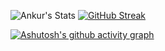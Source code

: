 ![Ankur's Stats](https://github-readme-stats.vercel.app/api?username=XI1411-AnkurSaxena&count_private=true) [![GitHub Streak](https://github-readme-streak-stats.herokuapp.com/?user=XI1411-AnkurSaxena&theme=default)](https://git.io/streak-stats)

[![Ashutosh's github activity graph](https://activity-graph.herokuapp.com/graph?username=XI1411-AnkurSaxena&theme=xcode)](https://github.com/ashutosh00710/github-readme-activity-graph)



<!--
**XI1411-AnkurSaxena/XI1411-AnkurSaxena** is a ✨ _special_ ✨ repository because its `README.md` (this file) appears on your GitHub profile.

Here are some ideas to get you started:

- 🔭 I’m currently working on ...
- 🌱 I’m currently learning ...
- 👯 I’m looking to collaborate on ...
- 🤔 I’m looking for help with ...
- 💬 Ask me about ...
- 📫 How to reach me: ...
- 😄 Pronouns: ...
- ⚡ Fun fact: ...
-->
